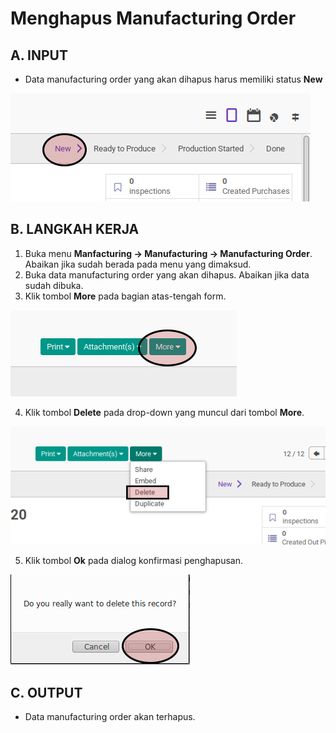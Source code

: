# Menghapus Manufacturing Order

## A. INPUT

* Data manufacturing order yang akan dihapus harus memiliki status **New**

![](../../img/mo/status-new.png)

## B. LANGKAH KERJA

1. Buka menu **Manfacturing -> Manufacturing -> Manufacturing Order**. Abaikan jika sudah berada pada menu yang dimaksud.
2. Buka data manufacturing order yang akan dihapus. Abaikan jika data sudah dibuka.
3. Klik tombol **More** pada bagian atas-tengah form.

![](../../img/mo/tombol-more.png)

4. Klik tombol **Delete** pada drop-down yang muncul dari tombol **More**.

![](../../img/mo/tombol-hapus-form.png)

5. Klik tombol **Ok** pada dialog konfirmasi penghapusan.

![](../../img/mo/tombol-ok-hapus.png)

## C. OUTPUT

* Data manufacturing order akan terhapus.
